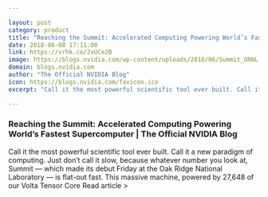 ```yaml
---

layout: post
category: product
title: "Reaching the Summit: Accelerated Computing Powering World’s Fastest Supercomputer"
date: 2018-06-08 17:11:00
link: https://vrhk.co/2xUCe2B
image: https://blogs.nvidia.com/wp-content/uploads/2018/06/Summit_ORNL.jpg
domain: blogs.nvidia.com
author: "The Official NVIDIA Blog"
icon: https://blogs.nvidia.com/favicon.ico
excerpt: "Call it the most powerful scientific tool ever built. Call it a new paradigm of computing. Just don’t call it slow, because whatever number you look at, Summit — which made its debut Friday at the Oak Ridge National Laboratory — is flat-out fast. This massive machine, powered by 27,648 of our Volta Tensor Core Read article &gt;"

---
```


### Reaching the Summit: Accelerated Computing Powering World’s Fastest Supercomputer | The Official NVIDIA Blog

Call it the most powerful scientific tool ever built. Call it a new paradigm of computing. Just don’t call it slow, because whatever number you look at, Summit — which made its debut Friday at the Oak Ridge National Laboratory — is flat-out fast. This massive machine, powered by 27,648 of our Volta Tensor Core Read article &gt;